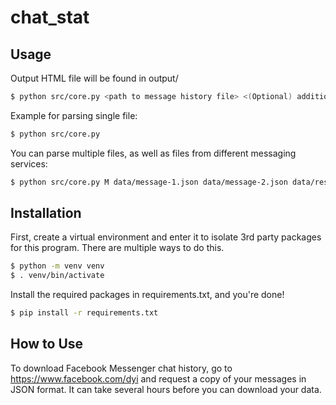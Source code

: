 # chat_stat

## Usage

Output HTML file will be found in output/

```bash
$ python src/core.py <path to message history file> <(Optional) additional paths to message history files...>
```

Example for parsing single file:

```bash
$ python src/core.py
```

You can parse multiple files, as well as files from different messaging services:

```bash
$ python src/core.py M data/message-1.json data/message-2.json data/result.json
```

## Installation

First, create a virtual environment and enter it to isolate 3rd party packages for this program. There are multiple ways to do this.

```bash
$ python -m venv venv
$ . venv/bin/activate
```

Install the required packages in requirements.txt, and you're done!

```bash
$ pip install -r requirements.txt
```

## How to Use

To download Facebook Messenger chat history, go to https://www.facebook.com/dyi and request a copy of your messages in JSON format. It can take several hours before you can download your data.
